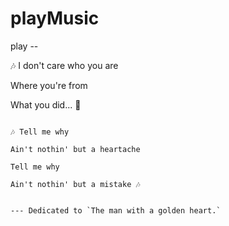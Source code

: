# playMusic
play -- 

🎶 I don't care who you are 

Where you're from

What you did... 🎸


~~~~~~~~~~~~~~~~~~~~~~~~~~~~~~~~~~~~~~~~~~~~~~~~~~~~~~~~~`

🎶 Tell me why

Ain't nothin' but a heartache

Tell me why

Ain't nothin' but a mistake 🎶


--- Dedicated to `The man with a golden heart.`
